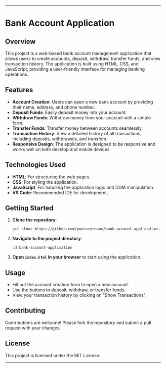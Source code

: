 

---

# Bank Account Application

## Overview

This project is a web-based bank account management application that allows users to create accounts, deposit, withdraw, transfer funds, and view transaction history. The application is built using HTML, CSS, and JavaScript, providing a user-friendly interface for managing banking operations.

## Features

- **Account Creation**: Users can open a new bank account by providing their name, address, and phone number.
- **Deposit Funds**: Easily deposit money into your account.
- **Withdraw Funds**: Withdraw money from your account with a simple form.
- **Transfer Funds**: Transfer money between accounts seamlessly.
- **Transaction History**: View a detailed history of all transactions, including deposits, withdrawals, and transfers.
- **Responsive Design**: The application is designed to be responsive and works well on both desktop and mobile devices.

## Technologies Used

- **HTML**: For structuring the web pages.
- **CSS**: For styling the application.
- **JavaScript**: For handling the application logic and DOM manipulation.
- **VS Code**: Recommended IDE for development.

## Getting Started

1. **Clone the repository**:
   ```bash
   git clone https://github.com/yourusername/bank-account-application.git
   ```
2. **Navigate to the project directory**:
   ```bash
   cd bank-account-application
   ```
3. **Open `index.html` in your browser** to start using the application.

## Usage

- Fill out the account creation form to open a new account.
- Use the buttons to deposit, withdraw, or transfer funds.
- View your transaction history by clicking on "Show Transactions".

## Contributing

Contributions are welcome! Please fork the repository and submit a pull request with your changes.

## License

This project is licensed under the MIT License.

---

